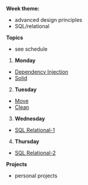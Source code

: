 **Week theme:**  
  * advanced design principles  
  * SQL/relational  
  
**Topics**  
  * see schedule  
  
1. **Monday**  
  * [Dependency Injection](https://github.com/jankeLearning/content-md/blob/master/app-design/11-dependency-injection.md)  
  * [Solid](https://github.com/jankeLearning/content-md/blob/master/app-design/11-SOLID.md)

2. **Tuesday**  
  * [Move](https://github.com/jankeLearning/content-md/blob/master/app-design/11-MOVE.md)  
  * [Clean](https://github.com/jankeLearning/content-md/blob/master/app-design/11-CLEAN.md)

3. **Wednesday**  
  * [SQL Relational-1](https://github.com/jankeLearning/content-md/blob/master/databases/11-SQL-relational-1.md)

4. **Thursday**  
  * [SQL Relational-2](https://github.com/jankeLearning/content-md/blob/master/databases/11-SQL-relational-2.md)  
  
**Projects**  
  * personal projects